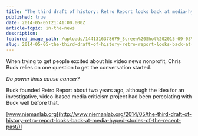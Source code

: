 ```yaml
---
title: "The third draft of history: Retro Report looks back at media-hyped stories of the recent past"
published: true
date: 2014-05-05T21:41:00.000Z
article-topic: in-the-news
description:
featured_image_path: /uploads/1441316378679_Screen%20Shot%202015-09-03%20at%205.39.26%20PM.png
slug: 2014-05-05-the-third-draft-of-history-retro-report-looks-back-at-media-hyped-stories-of-the-recent-past
---
```


When trying to get people excited about his video news nonprofit, Chris Buck relies on one question to get the conversation started.

_Do power lines cause cancer?_

Buck founded Retro Report about two years ago, although the idea for an investigative, video-based media criticism project had been percolating with Buck well before that.

[www.niemanlab.org](http://www.niemanlab.org/2014/05/the-third-draft-of-history-retro-report-looks-back-at-media-hyped-stories-of-the-recent-past/)I


